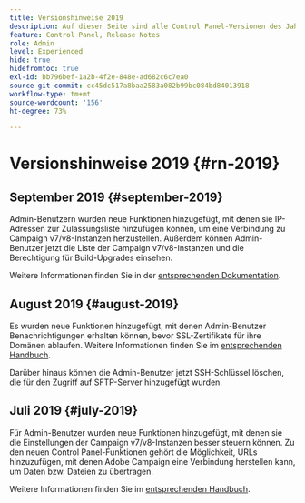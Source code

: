 ```yaml
---
title: Versionshinweise 2019
description: Auf dieser Seite sind alle Control Panel-Versionen des Jahres 2019 aufgelistet.
feature: Control Panel, Release Notes
role: Admin
level: Experienced
hide: true
hidefromtoc: true
exl-id: bb796bef-1a2b-4f2e-848e-ad682c6c7ea0
source-git-commit: cc45dc517a8baa2583a082b99bc084bd84013918
workflow-type: tm+mt
source-wordcount: '156'
ht-degree: 73%

---
```


# Versionshinweise 2019 {#rn-2019}

## September 2019 {#september-2019}

Admin-Benutzern wurden neue Funktionen hinzugefügt, mit denen sie IP-Adressen zur Zulassungsliste hinzufügen können, um eine Verbindung zu Campaign v7/v8-Instanzen herzustellen.
Außerdem können Admin-Benutzer jetzt die Liste der Campaign v7/v8-Instanzen und die Berechtigung für Build-Upgrades einsehen.

Weitere Informationen finden Sie in der [entsprechenden Dokumentation](../instances-settings/using/ip-allow-listing-instance-access.md).

## August 2019 {#august-2019}

Es wurden neue Funktionen hinzugefügt, mit denen Admin-Benutzer Benachrichtigungen erhalten können, bevor SSL-Zertifikate für ihre Domänen ablaufen. Weitere Informationen finden Sie im [entsprechenden Handbuch](../subdomains-certificates/using/monitoring-ssl-certificates.md).

Darüber hinaus können die Admin-Benutzer jetzt SSH-Schlüssel löschen, die für den Zugriff auf SFTP-Server hinzugefügt wurden.

## Juli 2019 {#july-2019}

Für Admin-Benutzer wurden neue Funktionen hinzugefügt, mit denen sie die Einstellungen der Campaign v7/v8-Instanzen besser steuern können. Zu den neuen Control Panel-Funktionen gehört die Möglichkeit, URLs hinzuzufügen, mit denen Adobe Campaign eine Verbindung herstellen kann, um Daten bzw. Dateien zu übertragen.

Weitere Informationen finden Sie im [entsprechenden Handbuch](../instances-settings/using/url-permissions.md).
